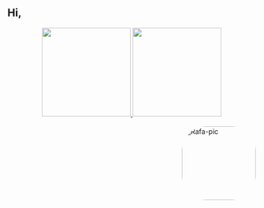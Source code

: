 ## Hi, 
<div align="center">
  <a href="https://github.com/guga-mainmc">
  <img height="180em" src="https://github-readme-stats.vercel.app/api?username=guga-mainmc&show_icons=true&theme=graywhite&include_all_commits=true&count_private=true"/>
  <img height="180em" src="https://github-readme-stats.vercel.app/api/top-langs/?username=guga-mainmc&layout=compact&langs_count=7&theme=graywhite"/>
</div>
<div style="display: inline_block"><br>
  <img align="right" alt="Rafa-pic" height="150" style="border-radius:50px;" src="https://img.itch.zone/aW1hZ2UvOTc3NTYzLzU1NTI5MjQuZ2lm/original/KXdhqD.gif">
</div>
